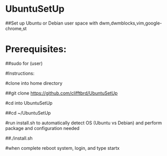 # UbuntuSetUp

##Set up Ubuntu or Debian user space with dwm,dwmblocks,vim,google-chrome,st


# Prerequisites:

##sudo for (user)


#Instructions:

#clone into home directory

##git clone https://github.com/clifftbrd/UbuntuSetUp


#cd into UbuntuSetUp

##cd ~/UbuntuSetUp


#run install.sh to automatically detect OS (Ubuntu vs Debian) and perform package and configuration needed

##./install.sh


#when complete reboot system, login, and type startx
